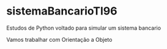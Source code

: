# sistemaBancarioTI96
Estudos de Python voltado para simular um sistema bancario

Vamos trabalhar com Orientação a Objeto
